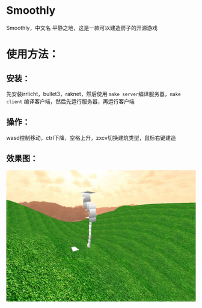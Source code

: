 # Smoothly  
Smoothly，中文名 平静之地，这是一款可以建造房子的开源游戏  
# 使用方法：  
## 安装：  
先安装irrlicht，bullet3，raknet，然后使用 `make server`编译服务器，`make client` 编译客户端，然后先运行服务器，再运行客户端  
## 操作：  
wasd控制移动，ctrl下降，空格上升，zxcv切换建筑类型，鼠标右键建造  
## 效果图：  
![img](./screenshot/2019-03-10-19-35-44.png)  